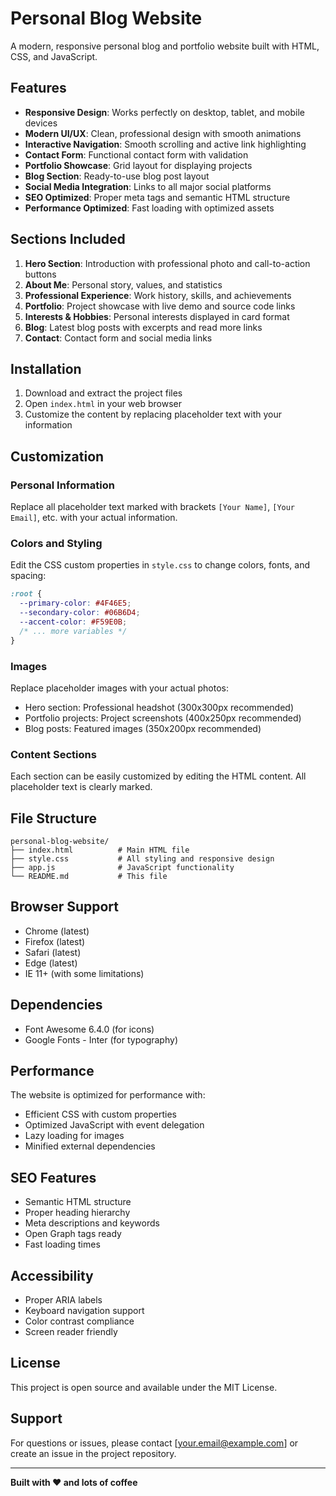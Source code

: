 # Personal Blog Website

A modern, responsive personal blog and portfolio website built with HTML, CSS, and JavaScript.

## Features

- **Responsive Design**: Works perfectly on desktop, tablet, and mobile devices
- **Modern UI/UX**: Clean, professional design with smooth animations
- **Interactive Navigation**: Smooth scrolling and active link highlighting
- **Contact Form**: Functional contact form with validation
- **Portfolio Showcase**: Grid layout for displaying projects
- **Blog Section**: Ready-to-use blog post layout
- **Social Media Integration**: Links to all major social platforms
- **SEO Optimized**: Proper meta tags and semantic HTML structure
- **Performance Optimized**: Fast loading with optimized assets

## Sections Included

1. **Hero Section**: Introduction with professional photo and call-to-action buttons
2. **About Me**: Personal story, values, and statistics
3. **Professional Experience**: Work history, skills, and achievements
4. **Portfolio**: Project showcase with live demo and source code links
5. **Interests & Hobbies**: Personal interests displayed in card format
6. **Blog**: Latest blog posts with excerpts and read more links
7. **Contact**: Contact form and social media links

## Installation

1. Download and extract the project files
2. Open `index.html` in your web browser
3. Customize the content by replacing placeholder text with your information

## Customization

### Personal Information
Replace all placeholder text marked with brackets `[Your Name]`, `[Your Email]`, etc. with your actual information.

### Colors and Styling
Edit the CSS custom properties in `style.css` to change colors, fonts, and spacing:

```css
:root {
  --primary-color: #4F46E5;
  --secondary-color: #06B6D4;
  --accent-color: #F59E0B;
  /* ... more variables */
}
```

### Images
Replace placeholder images with your actual photos:
- Hero section: Professional headshot (300x300px recommended)
- Portfolio projects: Project screenshots (400x250px recommended)
- Blog posts: Featured images (350x200px recommended)

### Content Sections
Each section can be easily customized by editing the HTML content. All placeholder text is clearly marked.

## File Structure

```
personal-blog-website/
├── index.html          # Main HTML file
├── style.css           # All styling and responsive design
├── app.js              # JavaScript functionality
└── README.md           # This file
```

## Browser Support

- Chrome (latest)
- Firefox (latest)
- Safari (latest)
- Edge (latest)
- IE 11+ (with some limitations)

## Dependencies

- Font Awesome 6.4.0 (for icons)
- Google Fonts - Inter (for typography)

## Performance

The website is optimized for performance with:
- Efficient CSS with custom properties
- Optimized JavaScript with event delegation
- Lazy loading for images
- Minified external dependencies

## SEO Features

- Semantic HTML structure
- Proper heading hierarchy
- Meta descriptions and keywords
- Open Graph tags ready
- Fast loading times

## Accessibility

- Proper ARIA labels
- Keyboard navigation support
- Color contrast compliance
- Screen reader friendly

## License

This project is open source and available under the MIT License.

## Support

For questions or issues, please contact [your.email@example.com] or create an issue in the project repository.

---

**Built with ❤️ and lots of coffee**
